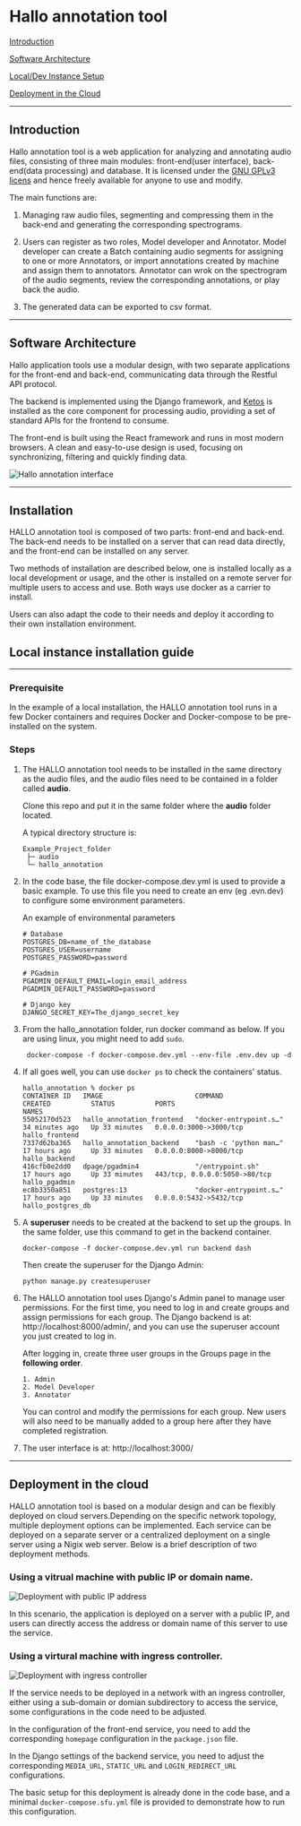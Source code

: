 # Hallo annotation tool

[Introduction](#introduction)

[Software Architecture](#software-architecture)

[Local/Dev Instance Setup](#local-instance-installation-guide)

[Deployment in the Cloud](#deployment-in-the-cloud)

---

## Introduction

Hallo annotation tool is a web application for analyzing and annotating audio files, consisting of three main modules: front-end(user interface), back-end(data processing) and database. It is licensed under the [GNU GPLv3 licens](https://www.gnu.org/licenses/) and hence freely available for anyone to use and modify.

The main functions are:

1. Managing raw audio files, segmenting and compressing them in the back-end and generating the corresponding spectrograms.

2. Users can register as two roles, Model developer and Annotator. Model developer can create a Batch containing audio segments for assigning to one or more Annotators, or import annotations created by machine and assign them to annotators. Annotator can wrok on the spectrogram of the audio segments, review the corresponding annotations, or play back the audio.

3. The generated data can be exported to csv format.

---

## Software Architecture

Hallo application tools use a modular design, with two separate applications for the front-end and back-end, communicating data through the Restful API protocol.

The backend is implemented using the Django framework, and [Ketos](https://docs.meridian.cs.dal.ca/ketos/) is installed as the core component for processing audio, providing a set of standard APIs for the frontend to consume.

The front-end is built using the React framework and runs in most modern browsers. A clean and easy-to-use design is used, focusing on synchronizing, filtering and quickly finding data.

![Hallo annotation interface](project_plans/screenshots/hallo.jpg)

---

## Installation

HALLO annotation tool is composed of two parts: front-end and back-end. The back-end needs to be installed on a server that can read data directly, and the front-end can be installed on any server.

Two methods of installation are described below, one is installed locally as a local development or usage, and the other is installed on a remote server for multiple users to access and use. Both ways use docker as a carrier to install.

Users can also adapt the code to their needs and deploy it according to their own installation environment.

## Local instance installation guide

---

### Prerequisite

In the example of a local installation, the HALLO annotation tool runs in a few Docker containers and requires Docker and Docker-compose to be pre-installed on the system.

### Steps

1. The HALLO annotation tool needs to be installed in the same directory as the audio files, and the audio files need to be contained in a folder called **audio**.

   Clone this repo and put it in the same folder where the **audio** folder located.

   A typical directory structure is:

   ```
   Example_Project_folder
    ├─ audio
    └─ hallo_annotation
   ```

2. In the code base, the file docker-compose.dev.yml is used to provide a basic example. To use this file you need to create an env (eg .evn.dev) to configure some environment parameters.

   An example of environmental parameters

   ```
   # Database
   POSTGRES_DB=name_of_the_database
   POSTGRES_USER=username
   POSTGRES_PASSWORD=password

   # PGadmin
   PGADMIN_DEFAULT_EMAIL=login_email_address
   PGADMIN_DEFAULT_PASSWORD=password

   # Django key
   DJANGO_SECRET_KEY=The_django_secret_key

   ```

3. From the hallo_annotation folder, run docker command as below. If you are using linux, you might need to add `sudo`.

   ```
    docker-compose -f docker-compose.dev.yml --env-file .env.dev up -d
   ```

4. If all goes well, you can use `docker ps` to check the containers' status.

   ```
   hallo_annotation % docker ps
   CONTAINER ID   IMAGE                       COMMAND                  CREATED          STATUS          PORTS                           NAMES
   55052170d523   hallo_annotation_frontend   "docker-entrypoint.s…"   34 minutes ago   Up 33 minutes   0.0.0.0:3000->3000/tcp          hallo_frontend
   7337d62ba365   hallo_annotation_backend    "bash -c 'python man…"   17 hours ago     Up 33 minutes   0.0.0.0:8000->8000/tcp          hallo_backend
   416cfb0e2dd0   dpage/pgadmin4              "/entrypoint.sh"         17 hours ago     Up 33 minutes   443/tcp, 0.0.0.0:5050->80/tcp   hallo_pgadmin
   ec8b3350a851   postgres:13                 "docker-entrypoint.s…"   17 hours ago     Up 33 minutes   0.0.0.0:5432->5432/tcp          hallo_postgres_db
   ```

5. A **superuser** needs to be created at the backend to set up the groups. In the same folder, use this command to get in the backend container.

   ```
   docker-compose -f docker-compose.dev.yml run backend dash
   ```

   Then create the superuser for the Django Admin:

   ```
   python manage.py createsuperuser
   ```

6. The HALLO annotation tool uses Django's Admin panel to manage user permissions. For the first time, you need to log in and create groups and assign permissions for each group. The Django backend is at: http://localhost:8000/admin/, and you can use the superuser account you just created to log in.

   After logging in, create three user groups in the Groups page in the **following order**.

   ```
   1. Admin
   2. Model Developer
   3. Annotator
   ```

   You can control and modify the permissions for each group. New users will also need to be manually added to a group here after they have completed registration.

7. The user interface is at: http://localhost:3000/

---

## Deployment in the cloud

HALLO annotation tool is based on a modular design and can be flexibly deployed on cloud servers.Depending on the specific network topology, multiple deployment options can be implemented. Each service can be deployed on a separate server or a centralized deployment on a single server using a Nigix web server. Below is a brief description of two deployment methods.

### Using a vitrual machine with public IP or domain name.

![Deployment with public IP address](project_plans/screenshots/deploy-vith-public-ip.png)

In this scenario, the application is deployed on a server with a public IP, and users can directly access the address or domain name of this server to use the service.

### Using a virtural machine with ingress controller.

![Deployment with ingress controller](project_plans/screenshots/deploy-vith-ingress-controller.png)

If the service needs to be deployed in a network with an ingress controller, either using a sub-domain or domian subdirectory to access the service, some configurations in the code need to be adjusted.

In the configuration of the front-end service, you need to add the corresponding `homepage` configuration in the `package.json` file.

In the Django settings of the backend service, you need to adjust the corresponding `MEDIA_URL`, `STATIC_URL` and `LOGIN_REDIRECT_URL` configurations.

The basic setup for this deployment is already done in the code base, and a minimal `docker-compose.sfu.yml` file is provided to demonstrate how to run this configuration.
